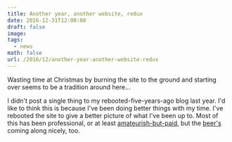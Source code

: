 ```yaml
---
title: Another year, another website, redux
date: 2016-12-31T12:00:00
draft: false
image:
tags:
  - news
math: false
url: /2016/12/another-year-another-website-redux
---
```


Wasting time at Christmas by burning the site to the ground and starting over seems to be a tradition around here...
<!--more-->

I didn't post a single thing to my rebooted-five-years-ago blog last year. I'd like to think this is because I've been doing better things with my time. I've rebooted the site to give a better picture of what I've been up to. Most of this has been professional, or at least [amateurish-but-paid](/#projects), but the [beer's](https://smoothvalley.trammell.ch) coming along nicely, too.
